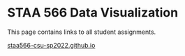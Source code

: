 # STAA 566 Data Visualization

This page contains links to all student assignments.


[staa566-csu-sp2022.github.io](https://staa566-csu-sp2022.github.io)
